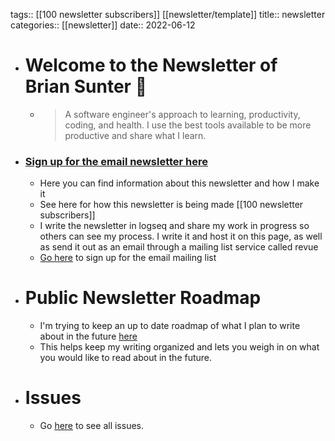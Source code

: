 tags:: [[100 newsletter subscribers]] [[newsletter/template]]
title:: newsletter
categories:: [[newsletter]]
date:: 2022-06-12

- # Welcome to the Newsletter of Brian Sunter 🧠
	- > A software engineer's approach to learning, productivity, coding, and health. 
	  I use the best tools available to be more productive and share what I learn.
- ###  [Sign up for the email newsletter here](http://newsletter.briansunter.com)
	- Here you can find information about this newsletter and how I make it
	- See here for how this newsletter is being made [[100 newsletter subscribers]]
	- I write the newsletter in logseq and share my work in progress so others can see my process. I write it and host it on this page, as well as send it out as an email through a mailing list service called revue
	- [Go here](http://newsletter.briansunter.com) to sign up for the email mailing list
- # Public Newsletter Roadmap
	- I'm trying to keep an up to date roadmap of what I plan to write about in the future [here]([[newsletter-roadmap]])
	- This helps keep my writing organized and lets you weigh in on what you would like to read about in the future.
- # Issues
	- Go [here](/categories/newsletter) to see all issues.